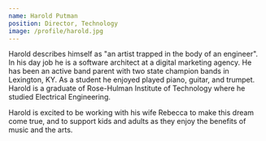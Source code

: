 ```yaml
---
name: Harold Putman
position: Director, Technology
image: /profile/harold.jpg
---
```


Harold describes himself as "an artist trapped in the body of an engineer". In his day job he is a software architect at a digital marketing agency. He has been an active band parent with two state champion bands in Lexington, KY. As a student he enjoyed played piano, guitar, and trumpet. Harold is a graduate of Rose-Hulman Institute of Technology where he studied Electrical Engineering.

Harold is excited to be working with his wife Rebecca to make this dream come true, and to support kids and adults as they enjoy the benefits of music and the arts.
